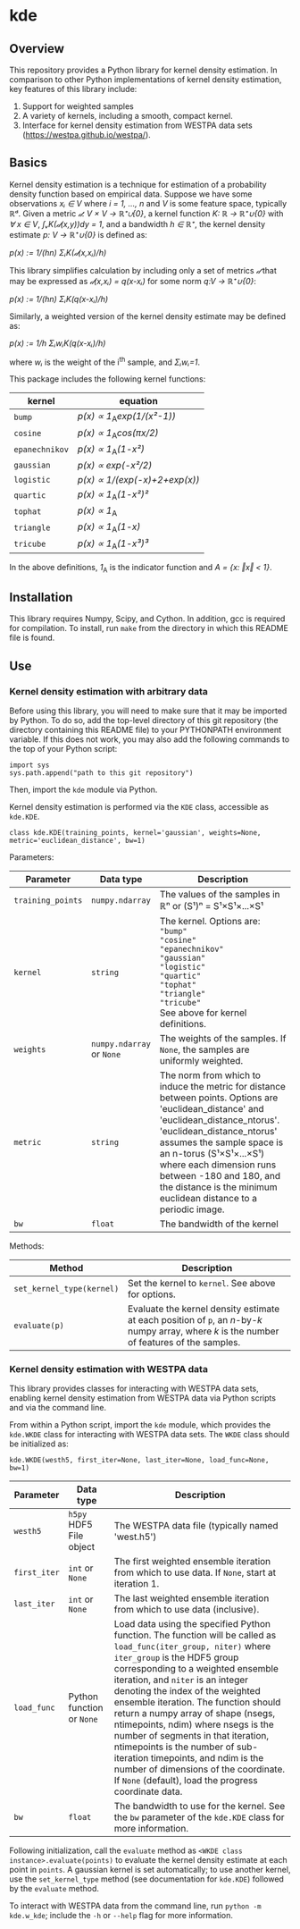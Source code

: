 # kde

## Overview
This repository provides a Python library for kernel density estimation. In comparison to other Python implementations of kernel density estimation, key features of this library include:

1. Support for weighted samples
2. A variety of kernels, including a smooth, compact kernel.
3. Interface for kernel density estimation from WESTPA data sets (https://westpa.github.io/westpa/).

## Basics
Kernel density estimation is a technique for estimation of a probability density function based on empirical data. Suppose we have some observations _xᵢ ∈ V_ where _i = 1, ..., n_ and _V_ is some feature space, typically ℝᵈ. Given a metric _𝒹: V × V → ℝ⁺∪{0}_, a kernel function _K: ℝ → ℝ⁺∪{0}_ with _∀ x ∈ V_, _∫ᵥK(𝒹(x,y))dy = 1_, and a bandwidth _h ∈ ℝ⁺_, the kernel density estimate _p: V → ℝ⁺∪{0}_ is defined as:

_p(x) := 1/(hn) ΣᵢK(𝒹(x,xᵢ)/h)_

This library simplifies calculation by including only a set of metrics _𝒹_ that may be expressed as _𝒹(x,xᵢ) = q(x-xᵢ)_ for some norm _q:V → ℝ⁺∪{0}_:

_p(x) := 1/(hn) ΣᵢK(q(x-xᵢ)/h)_

Similarly, a weighted version of the kernel density estimate may be defined as:

_p(x) := 1/h ΣᵢwᵢK(q(x-xᵢ)/h)_

where _wᵢ_ is the weight of the i<sup>th</sup> sample, and _Σᵢwᵢ=1_.

This package includes the following kernel functions:

| kernel    | equation  | 
| --------- | --------- | 
| `bump`    | _p(x) ∝ 1_<sub>A</sub>_exp(1/(x²-1))_ |
| `cosine`  | _p(x) ∝ 1_<sub>A</sub>_cos(πx/2)_ |
| `epanechnikov` | _p(x) ∝ 1_<sub>A</sub>_(1-x²)_ |
| `gaussian` | _p(x) ∝ exp(-x²/2)_ |
| `logistic` | _p(x) ∝ 1/(exp(-x)+2+exp(x))_ |
| `quartic` | _p(x) ∝ 1_<sub>A</sub>_(1-x²)²_ |
| `tophat` | _p(x) ∝ 1_<sub>A</sub>  |
| `triangle` | _p(x) ∝ 1_<sub>A</sub>_(1-x)_ |
| `tricube` | _p(x) ∝ 1_<sub>A</sub>_(1-x³)³_ |

In the above definitions, _1_<sub>A</sub> is the indicator function and  _A = {x: ‖x‖ < 1}_.

## Installation

This library requires Numpy, Scipy, and Cython.  In addition, gcc is required for compilation.  To install, run `make` from the directory in which this README file is found.

## Use

### Kernel density estimation with arbitrary data

Before using this library, you will need to make sure that it may be imported by Python. To do so, add the top-level directory of this git repository (the directory containing this README file) to your PYTHONPATH environment variable.  If this does not work, you may also add the following commands to the top of your Python script:

```
import sys
sys.path.append("path to this git repository")
```

Then, import the `kde` module via Python.

Kernel density estimation is performed via the `KDE` class, accessible as `kde.KDE`.

```
class kde.KDE(training_points, kernel='gaussian', weights=None, metric='euclidean_distance', bw=1)
```

Parameters:

| Parameter | Data type | Description |
| --------- | --------- | ----------- |
| `training_points` | `numpy.ndarray` | The values of the samples in ℝⁿ or (S¹)ⁿ = S¹×S¹×...×S¹ |
| `kernel`  | `string` | The kernel. Options are:<br>  `"bump"`<br>  `"cosine"`<br>  `"epanechnikov"`<br>  `"gaussian"`<br>  `"logistic"`<br>  `"quartic"`<br>  `"tophat"`<br>  `"triangle"`<br>  `"tricube"`<br>See above for kernel definitions. |
| `weights` | `numpy.ndarray` or `None` | The weights of the samples. If `None`, the samples are uniformly weighted. |
| `metric`  | `string` | The norm from which to induce the metric for distance between points.  Options are 'euclidean_distance' and 'euclidean_distance_ntorus'. 'euclidean_distance_ntorus' assumes the sample space is an n-torus (S¹×S¹×...×S¹) where each dimension runs between -180 and 180, and the distance is the minimum euclidean distance to a periodic image.|
| `bw`      | `float` | The bandwidth of the kernel |


            
Methods:

| Method | Description |
| ------ | ----------- |
| `set_kernel_type(kernel)` | Set the kernel to `kernel`. See above for options. |
| `evaluate(p)` | Evaluate the kernel density estimate at each position of `p`, an _n_-by-_k_ numpy array, where _k_ is the number of features of the samples. |

### Kernel density estimation with WESTPA data

This library provides classes for interacting with WESTPA data sets, enabling kernel density estimation from WESTPA data via Python scripts and via the command line.

From within a Python script, import the `kde` module, which provides the `kde.WKDE` class for interacting with WESTPA data sets.  The `WKDE` class should be initialized as:

```
kde.WKDE(westh5, first_iter=None, last_iter=None, load_func=None, bw=1)
```

| Parameter | Data type | Description |
| --------- | --------- | ----------- |
| `westh5` | `h5py` HDF5 File object | The WESTPA data file (typically named 'west.h5') |
| `first_iter` | `int` or `None` | The first weighted ensemble iteration from which to use data. If `None`, start at iteration 1. |
| `last_iter` | `int` or `None` | The last weighted ensemble iteration from which to use data (inclusive). |
| `load_func` | Python function or `None` | Load data using the specified Python function.  The function will be called as `load_func(iter_group, niter)` where `iter_group` is the HDF5 group corresponding to a weighted ensemble iteration, and `niter` is an integer denoting the index of the weighted ensemble iteration.  The function should return a numpy array of shape (nsegs, ntimepoints, ndim) where nsegs is the number of segments in that iteration, ntimepoints is the number of sub-iteration timepoints, and ndim is the number of dimensions of the coordinate. If `None` (default), load the progress coordinate data. |
| `bw` | `float` | The bandwidth to use for the kernel.  See the `bw` parameter of the `kde.KDE` class for more information. |

Following initialization, call the `evaluate` method as `<WKDE class instance>.evaluate(points)` to evaluate the kernel density estimate at each point in `points`.  A gaussian kernel is set automatically; to use another kernel, use the `set_kernel_type` method (see documentation for `kde.KDE`) followed by the `evaluate` method.

To interact with WESTPA data from the command line, run `python -m kde.w_kde`; include the `-h` or `--help` flag for more information.
